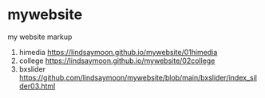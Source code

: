 # mywebsite
my website markup
1. himedia https://lindsaymoon.github.io/mywebsite/01himedia
1. college https://lindsaymoon.github.io/mywebsite/02college
1. bxslider https://github.com/lindsaymoon/mywebsite/blob/main/bxslider/index_silder03.html
